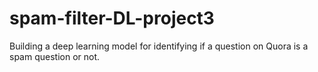 # spam-filter-DL-project3
Building a deep learning model for identifying if a question on Quora is a spam question or not.
